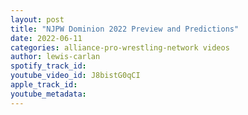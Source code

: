 ```yaml
---
layout: post
title: "NJPW Dominion 2022 Preview and Predictions"
date: 2022-06-11
categories: alliance-pro-wrestling-network videos
author: lewis-carlan
spotify_track_id: 
youtube_video_id: J8bistG0qCI
apple_track_id: 
youtube_metadata: 
---
```

